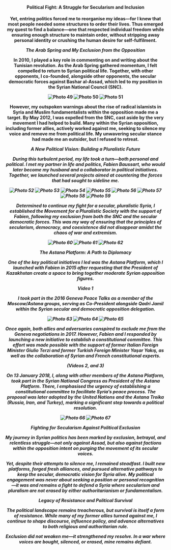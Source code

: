 <center><h4>Political Fight: A Struggle for Secularism and Inclusion<center><h4>

Yet, entring politics forced me to reorganise my ideas—for I knew that most people needed some structures to order their lives. Thus emerged my quest to find a balance—one that respected individual freedom while ensuring enough structure to maintain order, without stripping away personal identity or crushing the human desire for self-fulfilment.

<i>The Arab Spring and My Exclusion from the Opposition</i>

In 2010, I played a key role in commenting on and writing about the Tunisian revolution. As the Arab Spring gathered momentum, I felt compelled to return to Syrian political life. Together, with other opponents, I co-founded, alongside other opponents, the secular democratic forces against Bashar al-Assad, which led to my position in the Syrian National Council (SNC).

![Photo 49](49.jpeg)
![Photo 50](50.jpeg)
![Photo 51](51.jpeg)

However, my outspoken warnings about the rise of radical islamists in Syria and Muslim fundamentalists within the opposition made me a target. By May 2012, I was expelled from the SNC, cast aside by the very movement I had helped to build. Many within the Syrian opposition, including former allies, actively worked against me, seeking to silence my voice and remove me from political life. My unwavering secular stance had made me an outsider, but I refused to retreat.

<i>A New Political Vision: Building a Pluralistic Future<i>

During this turbulent period, my life took a turn—both personal and political. I met my partner in life and politics, Fabien Baussart, who would later become my husband and a collaborator in political initiatives. Together, we launched several projects aimed at countering the forces that had sought to sideline me.

![Photo 52](52.jpeg)
![Photo 53](53.jpeg)
![Photo 54](54.jpeg)
![Photo 55](55.jpeg)
![Photo 56](56.jpeg)
![Photo 57](57.jpeg)
![Photo 58](58.jpeg)
![Photo 59](59.jpeg)

Determined to continue my fight for a secular, pluralistic Syria, I established the Movement for a Pluralistic Society with the support of Fabien, following my exclusion from both the SNC and the secular democratic forces. This was my way of ensuring that the principles of secularism, democracy, and coexistence did not disappear amidst the chaos of war and extremism.

![Photo 60](60.jpeg)
![Photo 61](61.jpeg)
![Photo 62](62.jpeg)

<i>The Astana Platform: A Path to Diplomacy<i>

One of the key political initiatives I led was the Astana Platform, which I launched with Fabien in 2015 after requesting that the President of Kazakhstan create a space to bring together moderate Syrian opposition figures.

Video 1

I took part in the 2016 Geneva Peace Talks as a member of the Moscow/Astana groups, serving as Co-President alongside Qadri Jamil within the Syrian secular and democratic opposition delegation.

![Photo 63](63.jpeg)
![Photo 64](64.jpeg)
![Photo 65](65.jpeg)

Once again, both allies and adversaries conspired to exclude me from the Geneva negotiations in 2017. However, Fabien and I responded by launching a new initiative to establish a constitutional committee. This effort was made possible with the support of former Italian Foreign Minister Giulio Terzi and former Turkish Foreign Minister Yaşar Yakış, as well as the collaboration of Syrian and French constitutional experts.

 (Videos 2, and 3)
 
On 13 January 2018, I, along with other members of the Astana Platform, took part in the Syrian National Congress as President of the Astana Platform. There, I emphasised the urgency of establishing a constitutional committee to facilitate Syria’s peace process. The proposal was later adopted by the United Nations and the Astana Troika (Russia, Iran, and Turkey), marking a significant step towards a political resolution.

![Photo 66](66.jpeg)
![Photo 67](67.jpeg)

<i>Fighting for Secularism Against Political Exclusion<i>

My journey in Syrian politics has been marked by exclusion, betrayal, and relentless struggle—not only against Assad, but also against factions within the opposition intent on purging the movement of its secular voices.

Yet, despite their attempts to silence me, I remained steadfast. I built new platforms, forged fresh alliances, and pursued alternative pathways to keep the secular, democratic vision for Syria alive. My political engagement was never about seeking a position or personal recognition—it was and remains a fight to defend a Syria where secularism and pluralism are not erased by either authoritarianism or fundamentalism.

<i>Legacy of Resistance and Political Survival<i>

The political landscape remains treacherous, but survival is itself a form of resistance. While many of my former allies turned against me, I continue to shape discourse, influence policy, and advance alternatives to both religious and authoritarian rule.

Exclusion did not weaken me—it strengthened my resolve. In a war where voices are bought, silenced, or erased, mine remains defiant.

